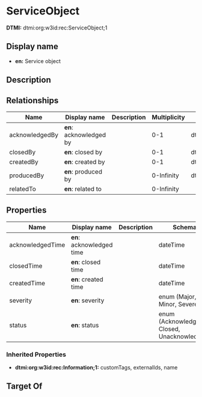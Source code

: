 # ServiceObject
**DTMI:** dtmi:org:w3id:rec:ServiceObject;1
## Display name
- **en:** Service object
## Description
## Relationships
|Name|Display name|Description|Multiplicity|Target|Properties|Writable|
|-|-|-|-|-|-|-|
|acknowledgedBy|**en**: acknowledged by||0-1|dtmi:org:w3id:rec:Agent;1||True|
|closedBy|**en**: closed by||0-1|dtmi:org:w3id:rec:Agent;1||True|
|createdBy|**en**: created by||0-1|dtmi:org:w3id:rec:Agent;1||True|
|producedBy|**en**: produced by||0-Infinity|dtmi:org:brickschema:schema:Brick:Point;1||True|
|relatedTo|**en**: related to||0-Infinity|||True|
## Properties
|Name|Display name|Description|Schema|Writable|
|-|-|-|-|-|
|acknowledgedTime|**en**: acknowledged time||dateTime|True|
|closedTime|**en**: closed time||dateTime|True|
|createdTime|**en**: created time||dateTime|True|
|severity|**en**: severity||enum (Major, Minor, Severe)|True|
|status|**en**: status||enum (Acknowledged, Closed, Unacknowledged)|True|
### Inherited Properties
* **dtmi:org:w3id:rec:Information;1:** customTags, externalIds, name
## Target Of
